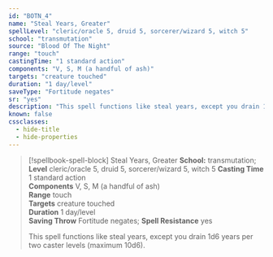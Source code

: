 ```yaml
---
id: "BOTN_4"
name: "Steal Years, Greater"
spellLevel: "cleric/oracle 5, druid 5, sorcerer/wizard 5, witch 5"
school: "transmutation"
source: "Blood Of The Night"
range: "touch"
castingTime: "1 standard action"
components: "V, S, M (a handful of ash)"
targets: "creature touched"
duration: "1 day/level"
saveType: "Fortitude negates"
sr: "yes"
description: "This spell functions like steal years, except you drain 1d6 years per two caster levels (maximum 10d6)."
known: false
cssclasses:
  - hide-title
  - hide-properties
---
```


> [!spellbook-spell-block] Steal Years, Greater
> **School:** transmutation; **Level** cleric/oracle 5, druid 5, sorcerer/wizard 5, witch 5
> **Casting Time** 1 standard action  
> **Components** V, S, M (a handful of ash)  
> **Range** touch  
> **Targets** creature touched  
> **Duration** 1 day/level  
> **Saving Throw** Fortitude negates; **Spell Resistance** yes
> 
> This spell functions like steal years, except you drain 1d6 years per two caster levels (maximum 10d6).